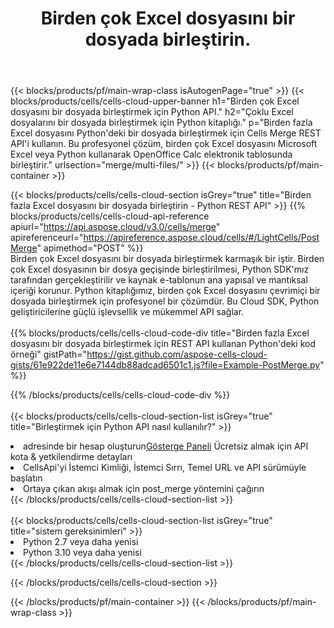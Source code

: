 ﻿---
title:  Birden çok Excel dosyasını bir dosyada birleştirin.
description:  Birden çok Excel dosyasını birleştirmek için Bulut API'leri ve SDK'lar. Birden fazla Excel dosyasını Cells Cloud API ile bir dosyada birleştirin. SDK, geliştirme dillerini destekler. Android, C#, Go, Java, NodeJS, Perl, PHP, Python, Ruby ve Swift'i içerir.
url: /tr/python/merge/multi-files/
---
{{< blocks/products/pf/main-wrap-class isAutogenPage="true" >}}
{{< blocks/products/cells/cells-cloud-upper-banner h1="Birden çok Excel dosyasını bir dosyada birleştirmek için Python API." h2="Çoklu Excel dosyalarını bir dosyada birleştirmek için Python kitaplığı." p="Birden fazla Excel dosyasını Python\'deki bir dosyada birleştirmek için Cells Merge REST API\'i kullanın. Bu profesyonel çözüm, birden çok Excel dosyasını Microsoft Excel veya Python kullanarak OpenOffice Calc elektronik tablosunda birleştirir." urlsection="merge/multi-files/" >}}
{{< blocks/products/pf/main-container >}}

{{< blocks/products/cells/cells-cloud-section isGrey="true" title="Birden fazla Excel dosyasını bir dosyada birleştirin - Python REST API" >}}
{{% blocks/products/cells/cells-cloud-api-reference apiurl="https://api.aspose.cloud/v3.0/cells/merge" apireferenceurl="https://apireference.aspose.cloud/cells/#/LightCells/PostMerge" apimethod="POST" %}}
<br/>
Birden çok Excel dosyasını bir dosyada birleştirmek karmaşık bir iştir. Birden çok Excel dosyasının bir dosya geçişinde birleştirilmesi, Python SDK'mız tarafından gerçekleştirilir ve kaynak e-tablonun ana yapısal ve mantıksal içeriği korunur. Python kitaplığımız, birden çok Excel dosyasını çevrimiçi bir dosyada birleştirmek için profesyonel bir çözümdür. Bu Cloud SDK, Python geliştiricilerine güçlü işlevsellik ve mükemmel API sağlar.
<br/>
<br/>
{{% blocks/products/cells/cells-cloud-code-div title="Birden fazla Excel dosyasını bir dosyada birleştirmek için REST API kullanan Python\'deki kod örneği" gistPath="https://gist.github.com/aspose-cells-cloud-gists/61e922de11e6e7144db88adcad6501c1.js?file=Example-PostMerge.py" %}}
  
{{% /blocks/products/cells/cells-cloud-code-div %}}
<br/>
<br/>
{{< blocks/products/cells/cells-cloud-section-list isGrey="true" title="Birleştirmek için Python API nasıl kullanılır?" >}}
<li> adresinde bir hesap oluşturun<a href="https://dashboard.aspose.cloud/">Gösterge Paneli</a> Ücretsiz almak için API kota & yetkilendirme detayları</li>
<li>CellsApi'yi İstemci Kimliği, İstemci Sırrı, Temel URL ve API sürümüyle başlatın</li>
<li>Ortaya çıkan akışı almak için post_merge yöntemini çağırın</li>
{{< /blocks/products/cells/cells-cloud-section-list >}}
<br/>
<br/>
{{< blocks/products/cells/cells-cloud-section-list isGrey="true" title="sistem gereksinimleri" >}}
<li>Python 2.7 veya daha yenisi</li>
<li>Python 3.10 veya daha yenisi</li>
{{< /blocks/products/cells/cells-cloud-section-list >}}

{{< /blocks/products/cells/cells-cloud-section >}}

{{< /blocks/products/pf/main-container >}}
{{< /blocks/products/pf/main-wrap-class >}}
